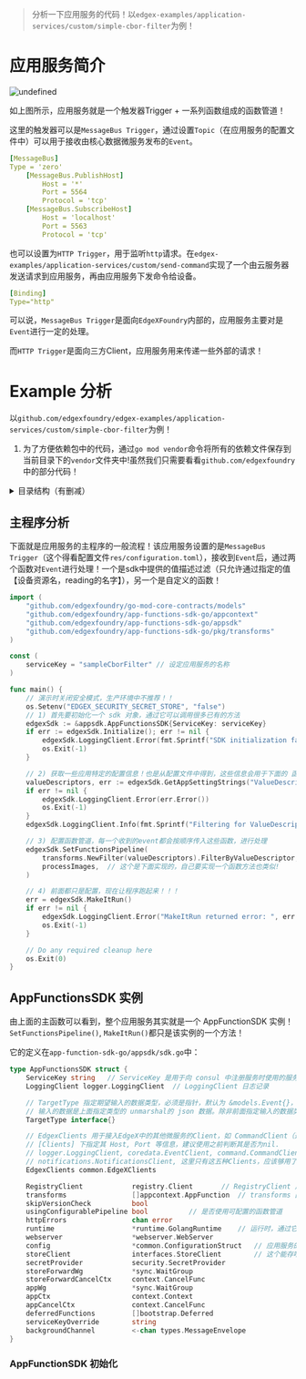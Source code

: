> 分析一下应用服务的代码！以`edgex-examples/application-services/custom/simple-cbor-filter`为例！

# 应用服务简介
![undefined](http://ww1.sinaimg.cn/large/006xUmvugy1gqa4wef0g7j30nd06tt8p.jpg)

如上图所示，应用服务就是一个触发器Trigger + 一系列函数组成的函数管道！

这里的触发器可以是`MessageBus Trigger`，通过设置`Topic`（在应用服务的配置文件中）可以用于接收由核心数据微服务发布的`Event`。
```yaml
[MessageBus]
Type = 'zero'
    [MessageBus.PublishHost]
        Host = '*'
        Port = 5564
        Protocol = 'tcp'
    [MessageBus.SubscribeHost]
        Host = 'localhost'
        Port = 5563
        Protocol = 'tcp'
```

也可以设置为`HTTP Trigger`，用于监听`http`请求。在`edgex-examples/application-services/custom/send-command`实现了一个由云服务器发送请求到应用服务，再由应用服务下发命令给设备。
```yaml
[Binding]
Type="http"
```

可以说，`MessageBus Trigger`是面向`EdgeXFoundry`内部的，应用服务主要对是`Event`进行一定的处理。

而`HTTP Trigger`是面向三方Client，应用服务用来传递一些外部的请求！

# Example 分析

以`github.com/edgexfoundry/edgex-examples/application-services/custom/simple-cbor-filter`为例！

1. 为了方便依赖包中的代码，通过`go mod vendor`命令将所有的依赖文件保存到当前目录下的`vendor`文件夹中!虽然我们只需要看看`github.com/edgexfoundry`中的部分代码！
<details>
<summary>目录结构（有删减）</summary>

```bash
simple-cbor-filter$ tree -L 3 .
.
├── app-service
├── Device Simple Switch commands.postman_collection.json
├── go.mod
├── go.sum
├── main.go
├── Makefile
├── README.md
├── res
│   └── configuration.toml
└── vendor
    ├── github.com
    │   ├── edgexfoundry
    │   ├── go-redis
    │   └── xdg
    ├── golang.org
    │   └── x
    ├── go.mongodb.org
    │   └── mongo-driver
    └── modules.txt
```
</details>

## 主程序分析
下面就是应用服务的主程序的一般流程！该应用服务设置的是`MessageBus Trigger`（这个得看配置文件`res/configuration.toml`），接收到`Event`后，通过两个函数对`Event`进行处理！一个是sdk中提供的值描述过滤（只允许通过指定的值【设备资源名，reading的名字】），另一个是自定义的函数！

```go
import (
	"github.com/edgexfoundry/go-mod-core-contracts/models"
	"github.com/edgexfoundry/app-functions-sdk-go/appcontext"
	"github.com/edgexfoundry/app-functions-sdk-go/appsdk"
	"github.com/edgexfoundry/app-functions-sdk-go/pkg/transforms"
)

const (
	serviceKey = "sampleCborFilter" // 设定应用服务的名称
)

func main() {
	// 演示时关闭安全模式，生产环境中不推荐！！
	os.Setenv("EDGEX_SECURITY_SECRET_STORE", "false")
    // 1) 首先要初始化一个 sdk 对象，通过它可以调用很多已有的方法
	edgexSdk := &appsdk.AppFunctionsSDK{ServiceKey: serviceKey}
	if err := edgexSdk.Initialize(); err != nil {
		edgexSdk.LoggingClient.Error(fmt.Sprintf("SDK initialization failed: %v\n", err))
		os.Exit(-1)
	}

    // 2) 获取一些应用特定的配置信息！也是从配置文件中得到，这些信息会用于下面的 函数管道
	valueDescriptors, err := edgexSdk.GetAppSettingStrings("ValueDescriptors")
	if err != nil {
		edgexSdk.LoggingClient.Error(err.Error())
		os.Exit(-1)
	}
	edgexSdk.LoggingClient.Info(fmt.Sprintf("Filtering for ValueDescriptors %v", valueDescriptors))

    // 3) 配置函数管道，每一个收到的event都会按顺序传入这些函数，进行处理
	edgexSdk.SetFunctionsPipeline(
		transforms.NewFilter(valueDescriptors).FilterByValueDescriptor, // 这个是sdk中提供的函数
		processImages,  // 这个是下面实现的，自己要实现一个函数方法也类似!
	)

	// 4) 前面都只是配置，现在让程序跑起来！！！
	err = edgexSdk.MakeItRun()
	if err != nil {
		edgexSdk.LoggingClient.Error("MakeItRun returned error: ", err.Error())
		os.Exit(-1)
	}

	// Do any required cleanup here
	os.Exit(0)
}
```

## AppFunctionsSDK 实例

由上面的主函数可以看到，整个应用服务其实就是一个 AppFunctionSDK 实例！`SetFunctionsPipeline()`, `MakeItRun()`都只是该实例的一个方法！

它的定义在`app-function-sdk-go/appsdk/sdk.go`中：
```go
type AppFunctionsSDK struct {
	ServiceKey string   // ServiceKey 是用于向 consul 中注册服务时使用的服务名
	LoggingClient logger.LoggingClient  // LoggingClient 日志记录

	// TargetType 指定期望输入的数据类型，必须是指针，默认为 &models.Event{}，
    // 输入的数据是上面指定类型的 unmarshal的 json 数据。除非前面指定输入的数据类型为 &[]byte{}.
	TargetType interface{}

	// EdgexClients 用于接入EdgeX中的其他微服务的Client，如 CommandClient（通过它可以给设备下发命令），它需要在应用服务的配置文件中
    // [Clients] 下指定其 Host, Port 等信息，建议使用之前判断其是否为nil.
    // logger.LoggingClient, coredata.EventClient, command.CommandClient, coredata.ValueDescriptorClient,
    // notifications.NotificationsClient, 这里只有这五种Clients，应该够用了吧，如果要用到其他Client的话，还需要在app-sdk-go中进行添加。
	EdgexClients common.EdgeXClients

	RegistryClient            registry.Client       // RegistryClient 用于和 consul 注册.
	transforms                []appcontext.AppFunction  // transforms 函数管道！ AppFunction is a type alias for func(edgexcontext *appcontext.Context, params ...interface{}) (bool, interface{})
	skipVersionCheck          bool
	usingConfigurablePipeline bool          // 是否使用可配置的函数管道
	httpErrors                chan error
	runtime                   *runtime.GolangRuntime    // 运行时，通过它运行函数管道中的内容
	webserver                 *webserver.WebServer
	config                    *common.ConfigurationStruct   // 应用服务的配置文件
	storeClient               interfaces.StoreClient        // 这个能存啥？
	secretProvider            security.SecretProvider
	storeForwardWg            *sync.WaitGroup
	storeForwardCancelCtx     context.CancelFunc
	appWg                     *sync.WaitGroup
	appCtx                    context.Context
	appCancelCtx              context.CancelFunc
	deferredFunctions         []bootstrap.Deferred
	serviceKeyOverride        string
	backgroundChannel         <-chan types.MessageEnvelope
}
```

### AppFunctionSDK 初始化

